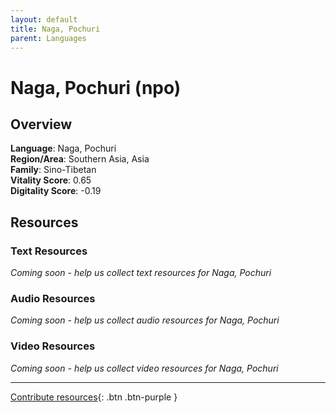 ```yaml
---
layout: default
title: Naga, Pochuri
parent: Languages
---
```


# Naga, Pochuri (npo)

## Overview

**Language**: Naga, Pochuri  
**Region/Area**: Southern Asia, Asia  
**Family**: Sino-Tibetan  
**Vitality Score**: 0.65  
**Digitality Score**: -0.19  

## Resources

### Text Resources
*Coming soon - help us collect text resources for Naga, Pochuri*

### Audio Resources
*Coming soon - help us collect audio resources for Naga, Pochuri*

### Video Resources
*Coming soon - help us collect video resources for Naga, Pochuri*

---

[Contribute resources](https://fairtrain.github.io/){: .btn .btn-purple }
